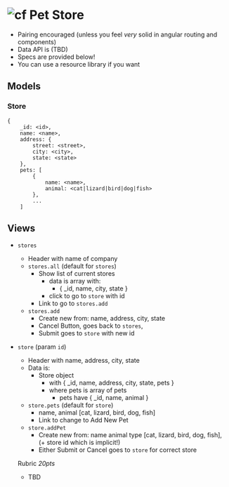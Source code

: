 ![cf](http://i.imgur.com/7v5ASc8.png) Pet Store
===

* Pairing encouraged (unless you feel _very_ solid in angular routing and components)
* Data API is (TBD)
* Specs are provided below!
* You can use a resource library if you want

## Models

### Store

```
{ 
    _id: <id>,
    name: <name>,
    address: {
        street: <street>,
        city: <city>,
        state: <state>
    },
    pets: [
        { 
            name: <name>,
            animal: <cat|lizard|bird|dog|fish>
        },
        ...
    ]
```

## Views

* `stores`
    * Header with name of company
    * `stores.all` (default for `stores`)
        * Show list of current stores
            * data is array with:
                * { _id, name, city, state }
            * click to go to `store` with id
        * Link to go to `stores.add`
    * `stores.add`
        * Create new from: name, address, city, state
        * Cancel Button, goes back to `stores`, 
        * Submit goes to `store` with new id
* `store` (param `id`)
    * Header with name, address, city, state
    * Data is:
        * Store object 
            * with { _id, name, address, city, state, pets }
            * where pets is array of pets
                * pets have { _id, name, animal }
    * `store.pets` (default for `store`)
        * name, animal [cat, lizard, bird, dog, fish]
        * Link to change to Add New Pet
    * `store.addPet`
        * Create new from: name
            animal type [cat, lizard, bird, dog, fish],
            (+ store id which is implicit!)
        * Either Submit or Cancel goes to `store` for correct store
        
  Rubric *20pts*
  
  * TBD
